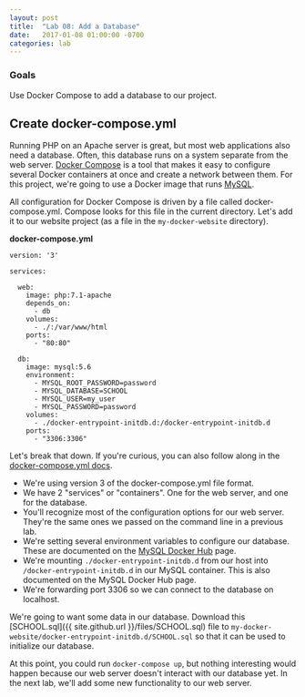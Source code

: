 ```yaml
---
layout: post
title:  "Lab 08: Add a Database"
date:   2017-01-08 01:00:00 -0700
categories: lab
---
```


### Goals
Use Docker Compose to add a database to our project.

## Create docker-compose.yml

Running PHP on an Apache server is great, but most web applications also need a
database. Often, this database runs on a system separate from the web server.
[Docker Compose](https://docs.docker.com/compose/) is a tool that makes it easy
to configure several Docker containers at once and create a network between
them. For this project, we're going to use a Docker image that runs
[MySQL](https://hub.docker.com/_/mysql/).

All configuration for Docker Compose is driven by a file called
docker-compose.yml. Compose looks for this file in the current directory. Let's
add it to our website project (as a file in the `my-docker-website`
directory).

**docker-compose.yml**

```
version: '3'

services:

  web:
    image: php:7.1-apache
    depends_on:
      - db
    volumes:
      - ./:/var/www/html
    ports:
      - "80:80"

  db:
    image: mysql:5.6
    environment:
      - MYSQL_ROOT_PASSWORD=password
      - MYSQL_DATABASE=SCHOOL
      - MYSQL_USER=my_user
      - MYSQL_PASSWORD=password
    volumes:
      - ./docker-entrypoint-initdb.d:/docker-entrypoint-initdb.d
    ports:
      - "3306:3306"

```

Let's break that down. If you're curious, you can also follow along in the
[docker-compose.yml docs](https://docs.docker.com/compose/compose-file).

 - We're using version 3 of the docker-compose.yml file format.
 - We have 2 "services" or "containers". One for the web server, and one for the
   database.
 - You'll recognize most of the configuration options for our web server.
   They're the same ones we passed on the command line in a previous lab.
 - We're setting several environment variables to configure our database. These
   are documented on the [MySQL Docker Hub](https://hub.docker.com/_/mysql/)
   page.
 - We're mounting `./docker-entrypoint-initdb.d` from our host into
   `/docker-entrypoint-initdb.d` in our MySQL container. This is also documented
   on the MySQL Docker Hub page.
 - We're forwarding port 3306 so we can connect to the database on localhost.

We're going to want some data in our database. Download this [SCHOOL.sql]({{
site.github.url }}/files/SCHOOL.sql) file to
`my-docker-website/docker-entrypoint-initdb.d/SCHOOL.sql` so that it can be used
to initialize our database.

At this point, you could run `docker-compose up`, but nothing interesting would
happen because our web server doesn't interact with our database yet. In the
next lab, we'll add some new functionality to our web server.


